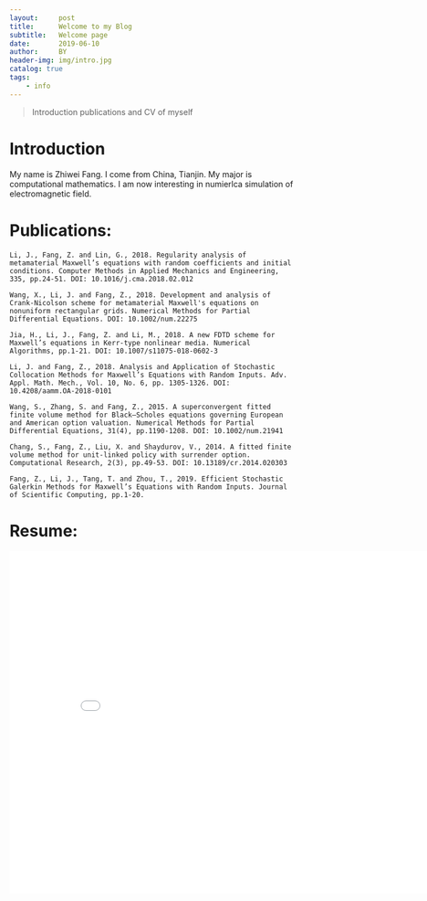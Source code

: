 ```yaml
---
layout:     post
title:      Welcome to my Blog
subtitle:   Welcome page 
date:       2019-06-10
author:     BY
header-img: img/intro.jpg
catalog: true
tags:
    - info
---
```


>Introduction publications and CV of myself

# Introduction

My name is Zhiwei Fang. I come from China, Tianjin. My major is computational mathematics. I am now interesting in numierlca simulation of electromagnetic field. 

# Publications:
```
Li, J., Fang, Z. and Lin, G., 2018. Regularity analysis of metamaterial Maxwell’s equations with random coefficients and initial conditions. Computer Methods in Applied Mechanics and Engineering, 335, pp.24-51. DOI: 10.1016/j.cma.2018.02.012
```
```
Wang, X., Li, J. and Fang, Z., 2018. Development and analysis of Crank‐Nicolson scheme for metamaterial Maxwell's equations on nonuniform rectangular grids. Numerical Methods for Partial Differential Equations. DOI: 10.1002/num.22275
```
```
Jia, H., Li, J., Fang, Z. and Li, M., 2018. A new FDTD scheme for Maxwell’s equations in Kerr-type nonlinear media. Numerical Algorithms, pp.1-21. DOI: 10.1007/s11075-018-0602-3
```
```
Li, J. and Fang, Z., 2018. Analysis and Application of Stochastic Collocation Methods for Maxwell’s Equations with Random Inputs. Adv. Appl. Math. Mech., Vol. 10, No. 6, pp. 1305-1326. DOI: 10.4208/aamm.OA-2018-0101
```
```
Wang, S., Zhang, S. and Fang, Z., 2015. A superconvergent fitted finite volume method for Black–Scholes equations governing European and American option valuation. Numerical Methods for Partial Differential Equations, 31(4), pp.1190-1208. DOI: 10.1002/num.21941
```
```
Chang, S., Fang, Z., Liu, X. and Shaydurov, V., 2014. A fitted finite volume method for unit-linked policy with surrender option. Computational Research, 2(3), pp.49-53. DOI: 10.13189/cr.2014.020303
```
```
Fang, Z., Li, J., Tang, T. and Zhou, T., 2019. Efficient Stochastic Galerkin Methods for Maxwell’s Equations with Random Inputs. Journal of Scientific Computing, pp.1-20.
```

# Resume:
<center><embed src="/Resume-ZhiweiFang-post.pdf" width="850" height="600"></center>

